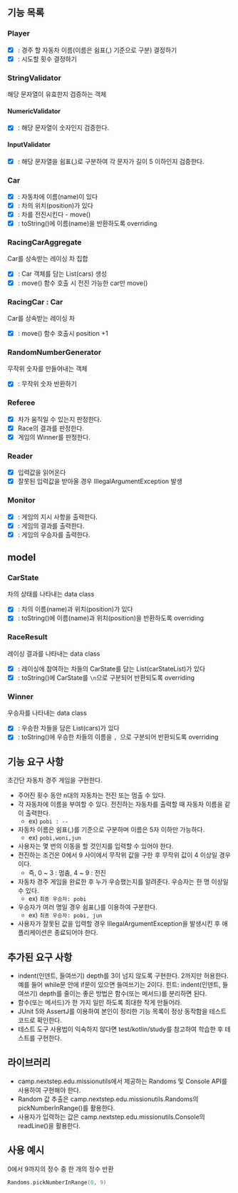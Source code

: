## 기능 목록

### Player
- [x] : 경주 할 자동차 이름(이름은 쉼표(,) 기준으로 구분) 결정하기
- [x] : 시도할 횟수 결정하기

### StringValidator
해당 문자열이 유효한지 검증하는 객체
#### NumericValidator
- [x] : 해당 문자열이 숫자인지 검증한다.
#### InputValidator
- [x] : 해당 문자열을 쉼표(,)로 구분하여 각 문자가 길이 5 이하인지 검증한다.

### Car
- [x] : 자동차에 이름(name)이 있다  
- [x] : 차의 위치(position)가 있다
- [x] : 차를 전진시킨다 - move()
- [x] : toString()에 이름(name)을 반환하도록 overriding

### RacingCarAggregate
Car를 상속받는 레이싱 차 집합
- [x] : Car 객체를 담는 List(cars) 생성
- [x] : move() 함수 호출 시 전진 가능한 car만 move()

### RacingCar : Car
Car를 상속받는 레이싱 차
- [x] : move() 함수 호출시 position +1

### RandomNumberGenerator
무작위 숫자를 만들어내는 객체
- [x] : 무작위 숫자 반환하기

### Referee 
- [x] 차가 움직일 수 있는지 판정한다.
- [x] Race의 결과를 판정한다.
- [x] 게임의 Winner를 판정한다.

### Reader 
- [x] 입력값을 읽어온다
- [x] 잘못된 입력값을 받아올 경우 IllegalArgumentException 발생

### Monitor
- [x] : 게임의 지시 사항을 출력한다.
- [x] : 게임의 결과를 출력한다.
- [x] : 게임의 우승자를 출력한다.

## model
### CarState 
차의 상태를 나타내는 data class
- [x] : 차의 이름(name)과 위치(position)가 있다
- [x] : toString()에 이름(name)과 위치(position)을 반환하도록 overriding

### RaceResult
레이싱 결과를 나타내는 data class
- [x] : 레이싱에 참여하는 차들의 CarState를 담는 List(carStateList)가 있다
- [x] : toString()에 CarState를 `\n`으로 구분되어 반환되도록 overriding

### Winner
우승자를 나타내는 data class
- [x] : 우승한 차들을 담은 List(cars)가 있다
- [x] : toString()에 우승한 차들의 이름을 `, `으로 구분되어 반환되도록 overriding  

## 기능 요구 사항
초간단 자동차 경주 게임을 구현한다.

- 주어진 횟수 동안 n대의 자동차는 전진 또는 멈출 수 있다.
- 각 자동차에 이름을 부여할 수 있다. 전진하는 자동차를 출력할 때 자동차 이름을 같이 출력한다.
    - ex) `pobi : --`
- 자동차 이름은 쉼표(,)를 기준으로 구분하며 이름은 5자 이하만 가능하다.
    - ex) `pobi,woni,jun`
- 사용자는 몇 번의 이동을 할 것인지를 입력할 수 있어야 한다.
- 전진하는 조건은 0에서 9 사이에서 무작위 값을 구한 후 무작위 값이 4 이상일 경우이다.
    - 즉, 0 ~ 3 : 멈춤, 4 ~ 9 : 전진
- 자동차 경주 게임을 완료한 후 누가 우승했는지를 알려준다. 우승자는 한 명 이상일 수 있다.
    - ex) `최종 우승자: pobi`
- 우승자가 여러 명일 경우 쉼표(,)를 이용하여 구분한다.
    - ex) `최종 우승자: pobi, jun`
- 사용자가 잘못된 값을 입력할 경우 IllegalArgumentException을 발생시킨 후 애플리케이션은 종료되어야 한다.

## 추가된 요구 사항

- indent(인덴트, 들여쓰기) depth를 3이 넘지 않도록 구현한다. 2까지만 허용한다. 예를 들어 while문 안에 if문이 있으면 들여쓰기는 2이다. 힌트: indent(인덴트, 들여쓰기) depth를
  줄이는 좋은 방법은 함수(또는 메서드)를 분리하면 된다.
- 함수(또는 메서드)가 한 가지 일만 하도록 최대한 작게 만들어라.
- JUnit 5와 AssertJ를 이용하여 본인이 정리한 기능 목록이 정상 동작함을 테스트 코드로 확인한다.
- 테스트 도구 사용법이 익숙하지 않다면 test/kotlin/study를 참고하여 학습한 후 테스트를 구현한다.

## 라이브러리

- camp.nextstep.edu.missionutils에서 제공하는 Randoms 및 Console API를 사용하여 구현해야 한다.
- Random 값 추출은 camp.nextstep.edu.missionutils.Randoms의 pickNumberInRange()를 활용한다.
- 사용자가 입력하는 값은 camp.nextstep.edu.missionutils.Console의 readLine()을 활용한다.

## 사용 예시

0에서 9까지의 정수 중 한 개의 정수 반환

```kotlin
Randoms.pickNumberInRange(0, 9)
```
